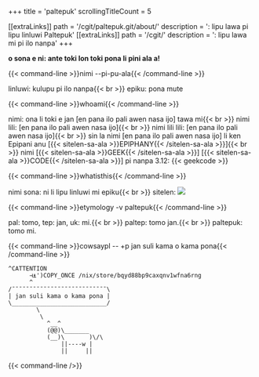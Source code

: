 +++
title               = 'paltepuk'
scrollingTitleCount = 5

[[extraLinks]]
path        = '/cgit/paltepuk.git/about/'
description = ': lipu lawa pi lipu linluwi Paltepuk'
[[extraLinks]]
path        = '/cgit/'
description = ': lipu lawa mi pi ilo nanpa'
+++

**o sona e ni: ante toki lon toki pona li pini ala a!**

{{< command-line  >}}nimi --pi-pu-ala{{< /command-line >}}

linluwi: kulupu pi ilo nanpa{{< br >}}
epiku: pona mute

{{< command-line  >}}whoami{{< /command-line >}}

nimi: ona li toki e jan [en pana ilo pali awen nasa ijo] tawa mi{{< br >}}
nimi lili: [en pana ilo pali awen nasa ijo]{{< br >}}
nimi lili lili: [en pana ilo pali awen nasa ijo]{{< br >}}
sin la nimi [en pana ilo pali awen nasa ijo] li ken Epipani anu [{{< sitelen-sa-ala >}}EPIPHANY{{< /sitelen-sa-ala >}}]{{< br >}}
nimi [{{< sitelen-sa-ala >}}GEEK{{< /sitelen-sa-ala >}}] [{{< sitelen-sa-ala >}}CODE{{< /sitelen-sa-ala >}}] pi nanpa 3.12: {{< geekcode >}}

{{< command-line  >}}whatisthis{{< /command-line >}}

nimi sona: ni li lipu linluwi mi epiku{{< br >}}
sitelen: ![](/web-buttons/paltepuk.gif)

{{< command-line  >}}etymology -v paltepuk{{< /command-line >}}

pal: tomo, tep: jan, uk: mi.{{< br >}}
paltep: tomo jan.{{< br >}}
paltepuk:  tomo mi.

{{< command-line  >}}cowsaypl -- +p jan suli kama o kama pona{{< /command-line >}}

```
^CATTENTION
      ⊣⍎')COPY_ONCE /nix/store/bqyd88bp9caxqnv1wfna6rng
      ^
/¯¯¯¯¯¯¯¯¯¯¯¯¯¯¯¯¯¯¯¯¯¯¯¯¯¯¯\
| jan suli kama o kama pona |
\___________________________/
        \
         \
           ^__^
           (@@)\_______
           (__)\       )\/\
               ||----w |
               ||     ||
```

{{< command-line />}}
